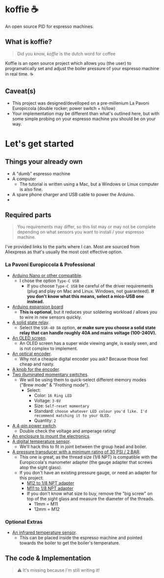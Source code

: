 # koffie ☕
An open source PID for espresso machines.

## What is koffie?
>  Did you know, *koffie* is the dutch word for coffee

Koffie is an open source project which allows you (the user) to programatically set and adjust the boiler pressure of your espresso machine in real time. ☕

## Caveat(s)
- This project was designed/develloped on a pre-millenium La Pavoni Europiccola (double rocker; power switch + hi/low)
- Your implementation may be different than what's outlined here, but with some simple probing on your espresso machine you should be on your way.

# Let's get started

## Things your already own
- A "dumb" espresso machine
- A computer
    - The tutorial is written using a Mac, but a Windows or Linux computer is also fine.
- A spare phone charger and USB cable to power the Arduino.
- 

## Required parts
> You requirements may differ, so this list may or may not be complete depending on what sensors you want to install / your espresso machine.

I've provided links to the parts where I can. Most are sourced from Aliexpress as that's usually the most cost effective option.

### La Pavoni Europiccola & Professional

- [Arduino Nano or other compatible](https://aliexpress.com/item/4000903444456.html). 
    - I chose the option `Type-C USB`
        - If you choose `Type-C USB` be careful of the driver requirements (plug and play on Mac and Linux. Windows, not guaranteed). **If you don't know what this means, select a mico-USB one instead.**
- [Arduino expansion board](https://aliexpress.com/item/4000903444456.html)
    - **This is optional**, but it reduces your soldering workload / allows you to wire in new sensors quickly.
- [A solid state relay](https://s.click.aliexpress.com/e/_9h01hI). 
    - Select the `SSR-40 DA` option, **or make sure you choose a solid state relay that can handle roughly 40A and mains voltage (100-240V).**
- [An OLED screen](https://nl.aliexpress.com/item/32957309383.html). 
    - An OLED screen has a super wide viewing angle, is easily seen, and is not complex to implement.
- [An optical encoder](https://s.click.aliexpress.com/e/_A36Y2U). 
    - Why not a cheapie digital encoder you ask? Because those feel cheap and nasty.
- [A knob for the encoder](https://s.click.aliexpress.com/e/_Atgtlq). 
- [Two illuminated momentary switches](https://s.click.aliexpress.com/e/_AFDd3K). 
    - We will be using them to quick-select different memory modes ("Brew mode" & "Frothing mode").
        - Select: 
            - Color: `16 Ring LED`
            - Voltage: `3-6V`
            - Size: `Self-reset momentary`
            - Standard: `choose whatever LED colour you'd like. I'd recommend matching it to your OLED.`
            - Quantity: `2`
- [A 4-pin power switch](https://s.click.aliexpress.com/e/_A9EgSG). 
    - Double check the voltage and amperage rating!
- [An enclosure to mount the electronics](https://s.click.aliexpress.com/e/_AKRz3E).
- [A digital temperature sensor](https://s.click.aliexpress.com/e/_A4KEIU).
    - We'll hack this to fit in joint between the group head and boiler.
- [A pressure transducer with a minimum rating of 30 PSI / 2 BAR](https://s.click.aliexpress.com/e/_ALg5YG). 
    - This one is great, as the thread size (1/8 NPT) is compatible with the Europiccola's manometer adapter (the gauge adapter that screws atop the sight glass).
    - If you don't have an existing pressure gauge, or need an adapter for this project:
        - [M12 to 1/8 NPT adapter](https://www.google.com/search?q=europiccola+m12+to+1%2F8+npt)
        - [M11 to 1/8 NPT adapter](https://www.google.com/search?q=europiccola+m11+to+1%2F8+npt)
        - If you don't know what size to buy, remove the "big screw" on top of the sight glass and measure the diameter of the threads.
            - 11mm = M11 
            - 12mm = M12

### Optional Extras
- [An infrared temperature sensor](https://nl.aliexpress.com/item/4001255844417.html?). 
    - This can be placed inside the espresso machine and pointed towards the boiler to get the boiler's temperature.

## The code & Implementation
> ⚠️ It's missing because I'm still writing it!
